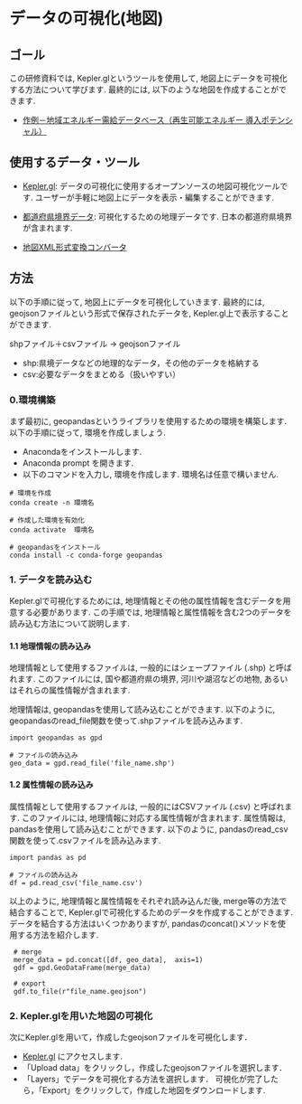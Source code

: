 # データの可視化(地図)

## ゴール
この研修資料では, Kepler.glというツールを使用して, 地図上にデータを可視化する方法について学びます. 最終的には, 以下のような地図を作成することができます. 

- [作例－地域エネルギー需給データベース（再生可能エネルギー 導入ポテンシャル）](https://energy-sustainability.jp/maps/potential/)

## 使用するデータ・ツール
- [Kepler.gl](https://kepler.gl/): データの可視化に使用するオープンソースの地図可視化ツールです. ユーザーが手軽に地図上にデータを表示・編集することができます. 

- [都道府県境界データ](https://hub.arcgis.com/datasets/d4e1992666d748a1a01fd1a34b20f88b_0/explore?location=34.332364%2C138.460294%2C6.05): 可視化するための地理データです. 日本の都道府県境界が含まれます. 

- [地図XML形式変換コンバータ](https://www.digital.go.jp/news/4b7250a3-3fcf-4b83-8d52-4bb131e1ba9d/)

## 方法
以下の手順に従って, 地図上にデータを可視化していきます. 最終的には, geojsonファイルという形式で保存されたデータを, Kepler.gl上で表示することができます. 

shpファイル＋csvファイル -> geojsonファイル

- shp:県境データなどの地理的なデータ，その他のデータを格納する
- csv:必要なデータをまとめる（扱いやすい）

### 0.環境構築
まず最初に, geopandasというライブラリを使用するための環境を構築します. 以下の手順に従って, 環境を作成しましょう. 
- Anacondaをインストールします. 
- Anaconda prompt を開きます. 
- 以下のコマンドを入力し, 環境を作成します. 環境名は任意で構いません. 

```
# 環境を作成
conda create -n 環境名 

# 作成した環境を有効化
conda activate  環境名

# geopandasをインストール
conda install -c conda-forge geopandas
```

### 1. データを読み込む
Kepler.glで可視化するためには, 地理情報とその他の属性情報を含むデータを用意する必要があります. この手順では, 地理情報と属性情報を含む2つのデータを読み込む方法について説明します. 

#### 1.1 地理情報の読み込み
地理情報として使用するファイルは, 一般的にはシェープファイル (.shp) と呼ばれます. このファイルには, 国や都道府県の境界, 河川や湖沼などの地物, あるいはそれらの属性情報が含まれます. 

地理情報は, geopandasを使用して読み込むことができます. 以下のように, geopandasのread_file関数を使って.shpファイルを読み込みます. 


```
import geopandas as gpd

# ファイルの読み込み
geo_data = gpd.read_file('file_name.shp')
```

#### 1.2 属性情報の読み込み
属性情報として使用するファイルは, 一般的にはCSVファイル (.csv) と呼ばれます. このファイルには, 地理情報に対応する属性情報が含まれます. 
属性情報は, pandasを使用して読み込むことができます. 以下のように, pandasのread_csv関数を使って.csvファイルを読み込みます. 


```
import pandas as pd

# ファイルの読み込み
df = pd.read_csv('file_name.csv')
```
以上のように, 地理情報と属性情報をそれぞれ読み込んだ後, merge等の方法で結合することで, Kepler.glで可視化するためのデータを作成することができます. 
データを結合する方法はいくつかありますが, pandasのconcat()メソッドを使用する方法を紹介します. 

```
 # merge
 merge_data = pd.concat([df, geo_data],  axis=1)
 gdf = gpd.GeoDataFrame(merge_data)
 
 # export
 gdf.to_file(r"file_name.geojson")
```


### 2. Kepler.glを用いた地図の可視化
次にKepler.glを用いて，作成したgeojsonファイルを可視化します．

- [Kepler.gl](https://kepler.gl/demo) にアクセスします. 
- 「Upload data」をクリックし，作成したgeojsonファイルを選択します．
-  「Layers」でデータを可視化する方法を選択します．
可視化が完了したら，「Export」をクリックして，作成した地図をダウンロードします. 
